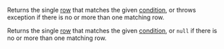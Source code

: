<?xml version='1.0' encoding='UTF-8'?><topic xsi:noNamespaceSchemaLocation="https://resources.jetbrains.com/stardust/topic.v2.xsd" meta-keywords="" xmlns:xsi="http://www.w3.org/2001/XMLSchema-instance" id="single" title="single" _md-based="true"> <p _o="25" _o-sc="2,0" _o-l="2" _o-e="3,0" _o-tl="-1" _o-s="2,0" _o-cl="0" id="c0c29cd3">Returns the single <a _o="44" _o-sc="2,20" LinkStatus="UNKNOWN" _o-l="2" _o-e="2,36" _o-tl="-1" _o-s="2,19" href="DataRow.md" _o-cl="19" id="c67cb4c0">row</a> that matches the given <a _o="85" _o-sc="2,61" LinkStatus="UNKNOWN" _o-l="2" _o-e="2,98" _o-tl="-1" _o-s="2,60" href="DataRow.md#row-conditions" _o-cl="60" id="4c03888a">condition</a>, or throws exception if there is no or more than one matching row.</p>
<chapter _o="192" _o-sc="4,3" _o-l="4" _o-e="4,15" _o-tl="-1" _o-s="4,0" _o-cl="0" id="singleornull" title="singleOrNull">
<p _o="209" _o-sc="6,0" _o-l="6" _o-e="7,0" _o-tl="-1" _o-s="6,0" _o-cl="0" id="ab30bbb1">Returns the single <a _o="228" _o-sc="6,20" LinkStatus="UNKNOWN" _o-l="6" _o-e="6,36" _o-tl="-1" _o-s="6,19" href="DataRow.md" _o-cl="19" id="d1760b1d">row</a> that matches the given <a _o="269" _o-sc="6,61" LinkStatus="UNKNOWN" _o-l="6" _o-e="6,98" _o-tl="-1" _o-s="6,60" href="DataRow.md#row-conditions" _o-cl="60" id="fec395c2">condition</a>, or <code _o="312" _o-sc="6,104" _o-l="6" _o-e="6,109" _o-tl="-1" _o-s="6,103" _o-cl="103" id="2a0fbac3">null</code> if there is no or more than one matching row.</p>
</chapter></topic>